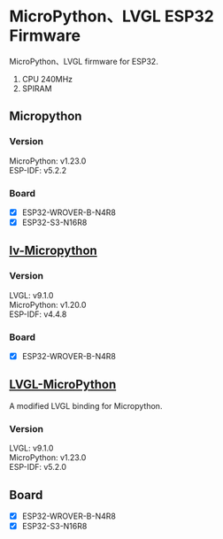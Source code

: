 # MicroPython、LVGL ESP32 Firmware
MicroPython、LVGL firmware for ESP32.  
1. CPU 240MHz  
2. SPIRAM

## Micropython
### Version
MicroPython:           v1.23.0  
ESP-IDF:               v5.2.2
### Board
* [x] ESP32-WROVER-B-N4R8  
* [x] ESP32-S3-N16R8

## [lv-Micropython](https://github.com/lvgl/lv_micropython)
### Version
LVGL:                  v9.1.0  
MicroPython:           v1.20.0  
ESP-IDF:               v4.4.8
### Board
* [x] ESP32-WROVER-B-N4R8  

## [LVGL-MicroPython](https://github.com/kdschlosser/lvgl_micropython)
A modified LVGL binding for Micropython. 
### Version
LVGL:                  v9.1.0  
MicroPython:           v1.23.0  
ESP-IDF:               v5.2.0
## Board
* [x] ESP32-WROVER-B-N4R8  
* [x] ESP32-S3-N16R8